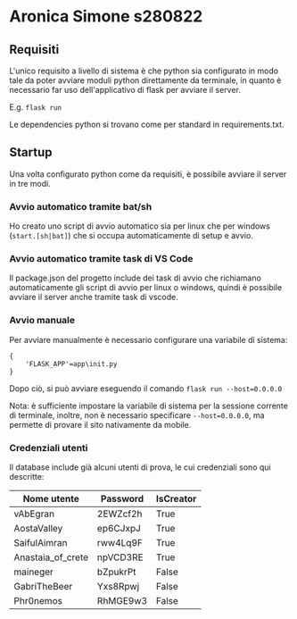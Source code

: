 # Aronica Simone s280822
## Requisiti
L'unico requisito a livello di sistema è che python sia configurato in modo tale da poter avviare moduli python direttamente da terminale, in quanto è necessario far uso dell'applicativo di flask per avviare il server. 

E.g. `flask run`

Le dependencies python si trovano come per standard in requirements.txt.

## Startup
Una volta configurato python come da requisiti, è possibile avviare il server in tre modi.
### Avvio automatico tramite bat/sh
Ho creato uno script di avvio automatico sia per linux che per windows (`start.[sh|bat]`) che si occupa automaticamente di setup e avvio.
### Avvio automatico tramite task di VS Code
Il package.json del progetto include dei task di avvio che richiamano automaticamente gli script di avvio per linux o windows, quindi è possibile avviare il server anche tramite task di vscode.
### Avvio manuale
Per avviare manualmente è necessario configurare una variabile di sistema:
```
{
    'FLASK_APP'=app\init.py
}
```
Dopo ciò, si può avviare eseguendo il comando `flask run --host=0.0.0.0`

Nota: è sufficiente impostare la variabile di sistema per la sessione corrente di terminale, inoltre, non è necessario specificare `--host=0.0.0.0`, ma permette di provare il sito nativamente da mobile.
### Credenziali utenti
Il database include già alcuni utenti di prova, le cui credenziali sono qui descritte:

| Nome utente       | Password | IsCreator |
| ----------------- | -------- | --------- |
| vAbEgran          | 2EWZcf2h | True      |
| AostaValley       | ep6CJxpJ | True      |
| SaifulAimran      | rww4Lq9F | True      |
| Anastaia_of_crete | npVCD3RE | True      |
| maineger          | bZpukrPt | False     |
| GabriTheBeer      | Yxs8Rpwj | False     |
| Phr0nemos         | RhMGE9w3 | False     |